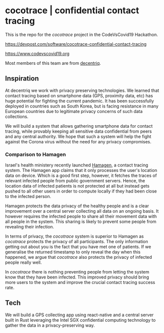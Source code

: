 # cocotrace | confidential contact tracing

This is the repo for the *cocotrace* project in the CodeVsCovid19 Hackathon. 

https://devpost.com/software/cocotrace-confidential-contact-tracing

https://www.codevscovid19.org

Most members of this team are from [decentriq](https://www.decentriq.ch).


## Inspiration
At decentriq we work with privacy preserving technologies. We learned that contact tracing based on smartphone data (GPS, proximity data, etc) has huge potential for fighting the current pandemic. It has been successfully deployed in countries such as South Korea, but is facing resistance in many European countries due to legitimate privacy concerns of such data collections.

We will build a system that allows gathering smartphone data for contact tracing, while provably keeping all sensitive data confidential from peers and any central authority. We hope that such a system will help the fight against the Corona virus without the need for any privacy compromises.

### Comparison to Hamagen

Israel's health ministery recently launched [Hamagen](https://[https://play.google.com/store/apps/details?id=com.hamagen](https://play.google.com/store/apps/details?id=com.hamagen)
), a contact tracing system. The Hamagen app claims that it only processes the user's location data on device. Which is a good first step, however, it fetches the traces of relevant infected people from public government servers. Hence, the location data of infected patients is not protected at all but instead gets pushed to all other users in order to compute locally if they had been close to the infected person. 

Hamagen protects the data privacy of the healthy people and is a clear improvement over a central server collecting all data on an ongoing basis. It however requires the infected people to share all their  movement data with all people in the system. This sharing is likely to prevent some people from revealing their infection.

In terms of privacy, the *cocotrace* system is superior to Hamagen as *cocotrace* protects the privacy of all participants. The only information getting out about you is the fact that you have met one of patients. If we generalise the returned timestamp to only reveal the day when this happened, we argue that *cocotrace* also protects the privacy of infected people really well. 

In *cocotrace* there is nothing preventing people from letting the system know that they have been infected. This improved privacy should bring more users to the system and improve the crucial contact tracing success rate. 

## Tech
We will build a GPS collecting app using react-native and a central server built in Rust leveraging the Intel SGX confidential computing technology to gather the data in a privacy-preserving way.
